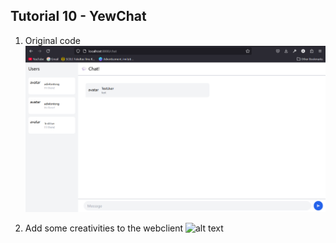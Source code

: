 ## Tutorial 10 - YewChat

1.  Original code
![alt text](<Screenshot 2025-05-22 140328.png>)

2. Add some creativities to the webclient
![alt text](image.png)